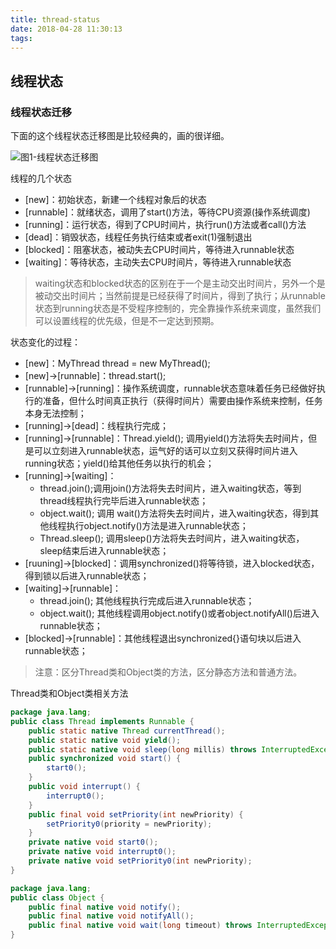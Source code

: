 ```yaml
---
title: thread-status
date: 2018-04-28 11:30:13
tags:
---
```


## 线程状态

### 线程状态迁移

下面的这个线程状态迁移图是比较经典的，画的很详细。

![图1-线程状态迁移图](/images/thread_state.png)

线程的几个状态

- [new]：初始状态，新建一个线程对象后的状态
- [runnable]：就绪状态，调用了start()方法，等待CPU资源(操作系统调度)
- [running]：运行状态，得到了CPU时间片，执行run()方法或者call()方法
- [dead]：销毁状态，线程任务执行结束或者exit(1)强制退出
- [blocked]：阻塞状态，被动失去CPU时间片，等待进入runnable状态
- [waiting]：等待状态，主动失去CPU时间片，等待进入runnable状态

> waiting状态和blocked状态的区别在于一个是主动交出时间片，另外一个是被动交出时间片；当然前提是已经获得了时间片，得到了执行；从runnable状态到running状态是不受程序控制的，完全靠操作系统来调度，虽然我们可以设置线程的优先级，但是不一定达到预期。
>
> 

状态变化的过程：

- [new]：MyThread thread = new MyThread();
- [new]->[runnable]：thread.start();
- [runnable]->[running]：操作系统调度，runnable状态意味着任务已经做好执行的准备，但什么时间真正执行（获得时间片）需要由操作系统来控制，任务本身无法控制；
- [running]->[dead]：线程执行完成；
- [running]->[runnable]：Thread.yield(); 调用yield()方法将失去时间片，但是可以立刻进入runnable状态，运气好的话可以立刻又获得时间片进入running状态；yield()给其他任务以执行的机会；
- [running]->[waiting]：
  - thread.join();调用join()方法将失去时间片，进入waiting状态，等到thread线程执行完毕后进入runnable状态；
  - object.wait(); 调用 wait()方法将失去时间片，进入waiting状态，得到其他线程执行object.notify()方法是进入runnable状态；
  - Thread.sleep(); 调用sleep()方法将失去时间片，进入waiting状态，sleep结束后进入runnable状态；
- [ruuning]->[blocked]：调用synchronized()将等待锁，进入blocked状态，得到锁以后进入runnable状态；
- [waiting]->[runnable]：
  - thread.join(); 其他线程执行完成后进入runnable状态；
  - object.wait(); 其他线程调用object.notify()或者object.notifyAll()后进入runnable状态；
- [blocked]->[runnable]：其他线程退出synchronized{}语句块以后进入runnable状态；



> 注意：区分Thread类和Object类的方法，区分静态方法和普通方法。
>
> 

Thread类和Object类相关方法

```java
package java.lang;
public class Thread implements Runnable {
	public static native Thread currentThread();
  	public static native void yield();
  	public static native void sleep(long millis) throws InterruptedException;  
  	public synchronized void start() {
    	start0();  
    }
  	public void interrupt() {
      	interrupt0();
    }
  	public final void setPriority(int newPriority) {
      	setPriority0(priority = newPriority);
    }
  	private native void start0();
  	private native void interrupt0();
  	private native void setPriority0(int newPriority);
}
```

```java
package java.lang;
public class Object {
	public final native void notify();
  	public final native void notifyAll();
  	public final native void wait(long timeout) throws InterruptedException;
}
```